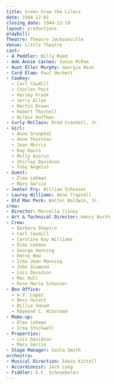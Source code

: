 ```yaml
---
title: Green Grow the Lilacs
date: 1944-12-01
closing_date: 1944-12-10
layout: productions
playbill:
Theatre: Theatre Jacksonville
Venue: Little Theatre
cast:
- A Peddler: Billy Reed
- Ado Annie Carnes: Susie McRae
- Aunt Eller Murphy: Georgia Winn
- Cord Elam: Paul Herbert
- Cowboy:
  - Carl Caudill
  - Charles Pait
  - Harvey Frank
  - Jerry Allen
  - Martin Brown
  - Robert Thornell
  - Wilbur Huffman
- Curly McClain: Brad Crandall, Jr.
- Girl:
  - Anne Grunphal
  - Anne Thornton
  - Jean Morris
  - Kay Davis
  - Molly Austin
  - Shirley Davidson
  - Toby Angelus
- Guest:
  - Elmo Lehman
  - Mary Garcia
- Jeeter Fry: William Schosser
- Laurey Williams: Anne Trapnell
- Old Man Peck: Walter Baldwin, Jr.
crew:
- Director: Marcella Cisney
- Art & Technical Director: Henry Kurth
- Crew:
  - Barbara Shapiro
  - Carl Caudill
  - Caroline Kay Williams
  - Elmo Lehman
  - George Henning
  - Harvy New
  - Irma Jean Manning
  - John Diamond
  - Lois Davidson
  - Mac Hull
  - Rose Marie Schosser
- Box Office:
  - A.V. Lopez
  - Bess Hulett
  - Billie Snead
  - Raymond C. Winstead
- Make-up:
  - Elmo Lehman
  - Irma Stockwell
- Properties:
  - Lois Davidson
  - Mary Garcia
- Stage Manager: Soula Smith
orchestra:
- Musical Direction: Edwin Kittell
- Accordionist: Jack Long
- Fiddler: E.F. Schnoebelen
---
```



